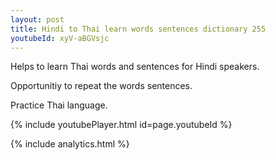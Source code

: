 ```yaml
---
layout: post
title: Hindi to Thai learn words sentences dictionary 255 
youtubeId: xyV-aBGVsjc
---
```

 
 
Helps to learn Thai words and sentences for Hindi speakers.

Opportunitiy to repeat the words sentences. 

Practice Thai language. 
 
{% include youtubePlayer.html id=page.youtubeId %}
 
 
{% include analytics.html %}